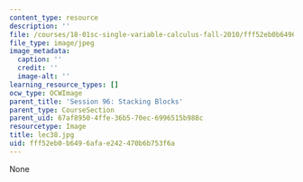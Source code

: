 ```yaml
---
content_type: resource
description: ''
file: /courses/18-01sc-single-variable-calculus-fall-2010/fff52eb0b6496afae242470b6b753f6a_lec38.jpg
file_type: image/jpeg
image_metadata:
  caption: ''
  credit: ''
  image-alt: ''
learning_resource_types: []
ocw_type: OCWImage
parent_title: 'Session 96: Stacking Blocks'
parent_type: CourseSection
parent_uid: 67af8950-4ffe-36b5-70ec-6996515b988c
resourcetype: Image
title: lec38.jpg
uid: fff52eb0-b649-6afa-e242-470b6b753f6a
---
```

None

